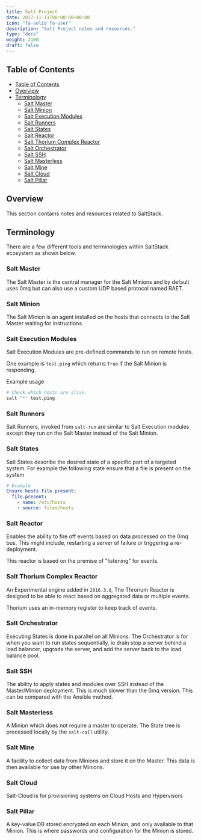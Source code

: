 ```yaml
---
title: Salt Project
date: 2017-11-11T00:00:00+00:00
icon: "fa-solid fa-user"
description: "Salt Project notes and resources."
type: "docs"
weight: 2100
draft: false
---
```


## Table of Contents

<!-- TOC -->

- [Table of Contents](#table-of-contents)
- [Overview](#overview)
- [Terminology](#terminology)
  - [Salt Master](#salt-master)
  - [Salt Minion](#salt-minion)
  - [Salt Execution Modules](#salt-execution-modules)
  - [Salt Runners](#salt-runners)
  - [Salt States](#salt-states)
  - [Salt Reactor](#salt-reactor)
  - [Salt Thorium Complex Reactor](#salt-thorium-complex-reactor)
  - [Salt Orchestrator](#salt-orchestrator)
  - [Salt SSH](#salt-ssh)
  - [Salt Masterless](#salt-masterless)
  - [Salt Mine](#salt-mine)
  - [Salt Cloud](#salt-cloud)
  - [Salt Pillar](#salt-pillar)

<!-- /TOC -->

## Overview

This section contains notes and resources related to SaltStack.

## Terminology

There are a few different tools and terminologies within SaltStack ecosystem as shown below.

### Salt Master

The Salt Master is the central manager for the Salt Minions and by default uses 0mq but can also use a custom UDP based protocol named RAET.

### Salt Minion

The Salt Minion is an agent installed on the hosts that connects to the Salt Master waiting for instructions.

### Salt Execution Modules

Salt Execution Modules are pre-defined commands to run on remote hosts.

One example is `test.ping` which returns `True` if the Salt Minion is responding.

Example usage

```bash
# Check which hosts are alive.
salt '*' test.ping
```

### Salt Runners

Salt Runners, invoked from `salt-run` are similar to Salt Execution modules except they run on the Salt Master instead of the Salt Minion.

### Salt States

Salt States describe the desired state of a specific part of a targeted system. For example the following state ensure that a file is present on the system

```yaml
# Example
Ensure hosts file present:
  file.present:
    - name: /etc/hosts
    - source: files/hosts
```

### Salt Reactor

Enables the ability to fire off events based on data processed on the 0mq bus. This might include, restarting a server of failure or triggering a re-deployment.

This reactor is based on the premise of "listening" for events.

### Salt Thorium Complex Reactor

An Experimental engine added in `2016.3.0`, The Throrium Reactor is designed to be able to react based on aggregated data or multiple events.

Thorium uses an in-memory register to keep track of events.

### Salt Orchestrator

Executing States is done in parallel on all Minions. The Orchestrator is for when you want to run states sequentially, ie drain stop a server behind a load balancer, upgrade the server, and add the server back to the load balance pool.

### Salt SSH

The ability to apply states and modules over SSH instead of the Master/Minion deployment. This is much slower than the 0mq version. This can be compared with the Ansible method.

### Salt Masterless

A Minion which does not require a master to operate. The State tree is processed locally by the `salt-call` utility.

### Salt Mine

A facility to collect data from Minions and store it on the Master. This data is then available for use by other Minions.

### Salt Cloud

Salt-Cloud is for provisioning systems on Cloud Hosts and Hypervisors

### Salt Pillar

A key-value DB stored encrypted on each Minion, and only available to that Minion. This is where passwords and configuration for the Minion is stored.

